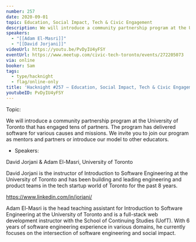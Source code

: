 ```yaml
---
number: 257
date: 2020-09-01
topic: Education, Social Impact, Tech & Civic Engagement
description: We will introduce a community partnership program at the University of Toronto that has engaged tens of partners. The program has delivered software for various causes and missions. We invite you to join our program as mentors and partners or introduce our model to other educators.
speakers:
  - "[[Adam El-Masri]]"
  - "[[David Jorjani]]"
videoUrl: https://youtu.be/PvDyIU4yFSY
eventUrl: https://www.meetup.com/civic-tech-toronto/events/272205073
via: online
booker: Sam
tags:
  - type/hacknight
  - flag/online-only
title: 'Hacknight #257 – Education, Social Impact, Tech & Civic Engagement'
youtubeID: PvDyIU4yFSY
---
```


Topic:

We will introduce a community partnership program at the University of Toronto that has engaged tens of partners. The program has delivered software for various causes and missions. We invite you to join our program as mentors and partners or introduce our model to other educators.

+ Speakers:

David Jorjani & Adam El-Masri, University of Toronto

David Jorjani is the instructor of Introduction to Software Engineering at the University of Toronto and has been building and leading engineering and product teams in the tech startup world of Toronto for the past 8 years.

https://www.linkedin.com/in/jorjani/

Adam El-Masri is the head teaching assistant for Introduction to Software Engineering at the University of Toronto and is a full-stack web development instructor with the School of Continuing Studies (UofT). With 6 years of software engineering experience in various domains, he currently focuses on the intersection of software engineering and social impact.
